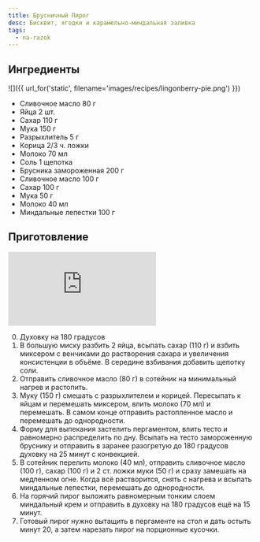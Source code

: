 ```yaml
---
title: Брусничный Пирог
desc: Бисквит, ягодки и карамельно-миндальная заливка
tags: 
  - na-razok
---
```


## Ингредиенты

![]({{ url_for('static', filename='images/recipes/lingonberry-pie.png')  }})

- Сливочное масло 80 г  
- Яйца 2 шт.  
- Сахар 110 г  
- Мука 150 г  
- Разрыхлитель 5 г  
- Корица 2/3 ч. ложки  
- Молоко 70 мл  
- Соль 1 щепотка 
- Брусника замороженная 200 г  
- Сливочное масло 100 г  
- Сахар 100 г  
- Мука 50 г  
- Молоко 40 мл  
- Миндальные лепестки 100 г  

## Приготовление

<iframe src="https://www.youtube.com/embed/dcZ3fAY_VXk?si=gX572JUxWy4coV0E" title="YouTube video player" frameborder="0" allow="accelerometer; autoplay; clipboard-write; encrypted-media; gyroscope; picture-in-picture; web-share" allowfullscreen></iframe>

0. Духовку на 180 градусов
1. В большую миску разбить 2 яйца, всыпать сахар (110 г) и взбить миксером с венчиками до растворения сахара и увеличения консистенции в объёме. В середине взбивания добавить щепотку соли.
2. Отправить сливочное масло (80 г) в сотейник на минимальный нагрев и растопить.
3. Муку (150 г) смешать с разрыхлителем и корицей. Пересыпать к яйцам и перемешать миксером, влить молоко (70 мл) и перемешать. В самом конце отправить растопленное масло и перемешать до однородности.
4. Форму для выпекания застелить пергаментом, влить тесто и равномерно распределить по дну. Всыпать на тесто замороженную бруснику и отправить в заранее разогретую до 180 градусов духовку на 25 минут с конвекцией.
5. В сотейник перелить молоко (40 мл), отправить сливочное масло (100 г), сахар (100 г) и 2 ст. ложки муки (50 г) и сразу замешать на медленном огне. Когда всё растворится, снять с нагрева и всыпать миндальные лепестки, перемешать до однородности.
6. На горячий пирог выложить равномерным тонким слоем миндальный крем и отправить в духовку на 180 градусов ещё на 15 минут.
7. Готовый пирог нужно вытащить в пергаменте на стол и дать остыть минут 20, а затем нарезать пирог на порционные кусочки.
